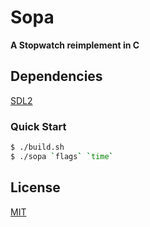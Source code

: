 # Sopa
**A Stopwatch reimplement in C**

## Dependencies
[SDL2](https://www.libsdl.org/)

### Quick Start
```bash
$ ./build.sh
$ ./sopa `flags` `time`
```

## License
[MIT](./LICENSE)
